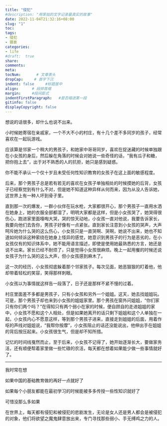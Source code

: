 ```yaml
---
title: "侵犯"
#description: "用笨拙的文字记录最真实的故事"
date: 2022-11-04T21:32:16+08:00
slug: "1"
toc: 
tags: 
- 侵犯
- 猥亵
categories:
- life
#draft:  true
share:
comments:
meta: 
tocNum:       # 文章表头
dropCap:     # 首字下沉
indent: false     #标题居中
align:      # 段排首缩
margin:     #段间距式
indentFirstParagraph:   #是否缩进第一段
gitinfo: false
displayCopyright: false
---
```


想说的话很多，却什么也说不出来。

小时候她寄宿在亲戚家，一个不大不小的村庄，有十几个差不多同岁的孩子，经常喜欢在一起玩游戏。

应该算是邻家一个稍大的男孩子，和她家中哥哥同岁，喜欢在捉迷藏的时候单独跟在小女孩的身后，然后躲在角落的时候会对她说一些奇怪的话，“我有瓜子和糖，把你抱上去”，出于对不熟悉的人的抗拒，她只是感到疑惑。

你不能不承认一个仅十岁且未受任何性知识教育的女孩子在这上面的敏感程度。

后来，那个男孩子总是若有若无的喜欢在女孩子单独相处的时候摸她的后背，女孩子已经察觉到有什么不对，但是她不知道这种异样从何而来，因为从没人告诉她，这世界上有一种人坏到骨子里。

直到那一次的爆发，一群小伙伴在玩水枪，大家都很开心，那个男孩子一直用水洒在她身上，她的衣服全部都湿了，明明大家都是这样，但是小女孩哭了，她哭得很伤心，跑进家里面嚎啕大哭，哭的惊天动地，小女孩一直对他说，我要告诉家长，我要向他们去告你，男孩子好像有一点紧张。直到家长注意到小女孩的哭声，大声呵斥她为什么哭的这么伤心，小女孩只是一直哭啊、哭啊，她说不出来，她也不知道如何倾诉这种萦绕在她身上怪异的感觉，她意识到男孩子的行为是恶劣的，在小女孩仅有的知识体系中，她不能用语言描述，即使是使用她最熟悉的方言，她还是说不出来。家长已经不耐烦了，只是觉得小女孩很麻烦。晚上一起用餐的时候还说女孩子为什么哭的这么大声，但小女孩感到麻木了。

这一次的经历，小女孩彻底躲着那个邻家孩子。每次见面，她恶狠狠的盯着他，他却带着轻松的笑容，笑得那样刺眼。

小女孩以为事情就这样告一段落了，日子还是那样不紧不慢的过着。

村庄里面差不多都是男孩子，只有小女孩和另外一个姐姐。这天，她去找姐姐玩。可是，那个男孩子却也来到小女孩的姐姐家里。那个男孩在窗外问姐姐，“你们家只有你们两个吗？”在得知只有两个弱小在家的时候，便自顾自的走进姐姐的家中，小女孩不愿和这个人相处，但是如果她离开的话只剩下姐姐和这个人单独在一起，小女孩内心不愿意这样，等到那个男孩子进来，直接走到姐姐的后面，用着作呕的声线对姐姐说，“我帮你按摩”，小女孩阻止的话还没能说出，他伸出手在姐姐的背后按压起来。小女孩很生气，但是却不知所措。

记忆的时间线戛然而止，至于后来，小女孩不记得了，她开始逐渐长大，要做家务活，还有顺便帮着家里做一些忙碌的农活，每天都在想着如果能少做一些事情就好了。

---

我时常在想

如果中国的基础教育做的再好一点就好了

如果每个小朋友都能在最初学习的时候能被多多传授一些性知识就好了

可惜没那么多如果

在世界上，每天都有侵犯和被侵犯的悲剧发生，无论是女人还是男人都会是被侵犯的对象，他们将欲望之魔鬼肆意放出来，专门寻找那些弱小、手无缚鸡之力的人。


